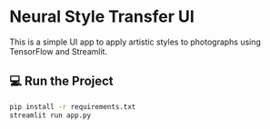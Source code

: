 # Neural Style Transfer UI

This is a simple UI app to apply artistic styles to photographs using TensorFlow and Streamlit.

## 💻 Run the Project

```bash
pip install -r requirements.txt
streamlit run app.py
